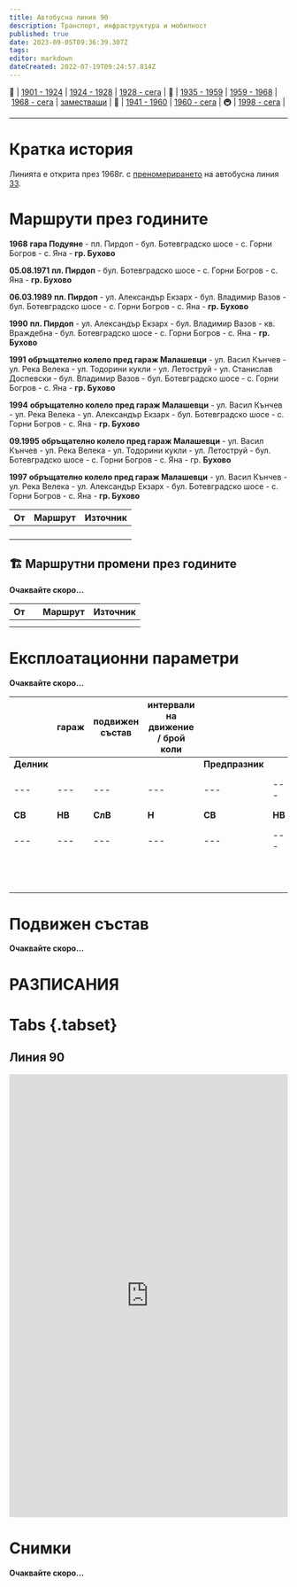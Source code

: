```yaml
---
title: Автобусна линия 90
description: Транспорт, инфраструктура и мобилност
published: true
date: 2023-09-05T09:36:39.307Z
tags: 
editor: markdown
dateCreated: 2022-07-19T09:24:57.814Z
---
```


🚋 | [1901 - 1924](/bg/public-transport/tram-routes-1901-1924) | [1924 - 1928](/bg/public-transport/tram-routes-1924-1928) | [1928 - сега](/bg/public-transport/tram-routes-1928-sega) | 🚌 | [1935 - 1959](/bg/public-transport/bus-routes-1935-1959) | [1959 - 1968](/bg/public-transport/bus-routes-1959-1968) | [1968 - сега](/bg/public-transport/bus-routes-1968-sega) | [заместващи](/bg/public-transport/bus-routes-replacement-services) | 🚎 | [1941 - 1960](/bg/public-transport/trolleybus-routes-1941-1960) | [1960 - сега](/bg/public-transport/trolleybus-routes-1960-sega) | 🚇 | [1998 - сега](/bg/public-transport/metro-routes) |

---

# Кратка история
Линията е открита през 1968г. с [преномерирането](/bg/public-transport/line-renumbering) на автобусна линия [33](/bg/public-transport/bus-routes-1959-1968/33).

# Маршрути през годините

**1968** **гара Подуяне** - пл. Пирдоп - бул. Ботевградско шосе - с. Горни Богров - с. Яна - **гр. Бухово**

**05.08.1971** **пл. Пирдоп** - бул. Ботевградско шосе - с. Горни Богров - с. Яна - **гр. Бухово**

**06.03.1989** **пл. Пирдоп** - ул. Александър Екзарх - бул. Владимир Вазов - бул. Ботевградско шосе - с. Горни Богров - с. Яна - **гр. Бухово**

**1990** **пл. Пирдоп** - ул. Александър Екзарх - бул. Владимир Вазов - кв. Враждебна - бул. Ботевградско шосе - с. Горни Богров - с. Яна - **гр. Бухово**

**1991** **обръщателно колело пред гараж Малашевци** - ул. Васил Кънчев - ул. Река Велека - ул. Тодорини кукли - ул. Летоструй - ул. Станислав Доспевски - бул. Владимир Вазов - бул. Ботевградско шосе - с. Горни Богров - с. Яна - **гр. Бухово**

**1994** **обръщателно колело пред гараж Малашевци** - ул. Васил Кънчев - ул. Река Велека - ул. Александър Екзарх - бул. Ботевградско шосе - с. Горни Богров - с. Яна - **гр. Бухово**

**09.1995** **обръщателно колело пред гараж Малашевци** - ул. Васил Кънчев - ул. Река Велека - ул. Тодорини кукли - ул. Летоструй - бул. Ботевградско шосе - с. Горни Богров - с. Яна - гр. **Бухово**

**1997** **обръщателно колело пред гараж Малашевци** - ул. Васил Кънчев - ул. Река Велека - ул. Александър Екзарх - бул. Ботевградско шосе - с. Горни Богров - с. Яна - **гр. Бухово**

| От  | Маршрут | Източник |
| --- | --- | --- |
|     |     |     |
|     |     |     |
|     |     |     |
|     |     |     |

## 🏗️ Маршрутни промени през годините

**Очаквайте скоро…**

| **От** |     | **Маршрут** | **Източник** |
| --- | --- | --- | --- |
|     |     |     |     |
|     |     |     |     |

# Експлоатационни параметри

**Очаквайте скоро…**

|     | гараж | подвижен  <br>състав | **интервали на движение / брой коли** |     |     |     |     |     |     |     |     |     |     |     |
| --- | --- | --- | --- | --- | --- | --- | --- | --- | --- | --- | --- | --- | --- | --- |
| **Делник** |     |     |     | **Предпразник** |     |     |     | **Празник** |     |     |     |
| --- | --- | --- | --- | --- | --- | --- | --- | --- | --- | --- | --- | --- | --- | --- |
| **СВ** | **НВ** | **СлВ** | **Н** | **СВ** | **НВ** | **СлВ** | **Н** | **СВ** | **НВ** | **СлВ** | **Н** |
| --- | --- | --- | --- | --- | --- | --- | --- | --- | --- | --- | --- | --- | --- | --- |
|     |     |     |     |     |     |     |     |     |     |     |     |     |     |     |
|     |     |     |     |     |     |     |     |     |     |     |     |
|     |     |     |     |     |     |     |     |     |     |     |     |     |     |     |
|     |     |     |     |     |     |     |     |     |     |     |     |
|     |     |     |     |     |     |     |     |     |     |     |     |     |     |     |
|     |     |     |     |     |     |     |     |     |     |     |     |
|     |     |     |     |     |     |     |     |     |     |     |     |     |     |     |
|     |     |     |     |     |     |     |     |     |     |     |     |
|     |     |     |     |     |     |     |     |     |     |     |     |     |     |     |
|     |     |     |     |     |     |     |     |     |     |     |     |

# **Подвижен състав**

**Очаквайте скоро…**

# РАЗПИСАНИЯ

# Tabs {.tabset}

## Линия 90


<iframe src="https://schedules.sofiatraffic.bg/autobus/90" title="Разписания" width="100%" height="800px" scrolling="yes" frameBorder="0">
</iframe>



# Снимки

**Очаквайте скоро…**
